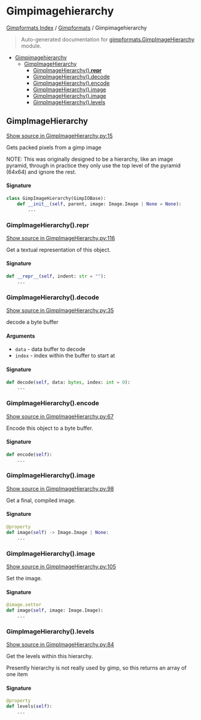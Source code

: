 # Gimpimagehierarchy

[Gimpformats Index](../README.md#gimpformats-index) /
[Gimpformats](./index.md#gimpformats) /
Gimpimagehierarchy

> Auto-generated documentation for [gimpformats.GimpImageHierarchy](../../../gimpformats/GimpImageHierarchy.py) module.

- [Gimpimagehierarchy](#gimpimagehierarchy)
  - [GimpImageHierarchy](#gimpimagehierarchy)
    - [GimpImageHierarchy().__repr__](#gimpimagehierarchy()__repr__)
    - [GimpImageHierarchy().decode](#gimpimagehierarchy()decode)
    - [GimpImageHierarchy().encode](#gimpimagehierarchy()encode)
    - [GimpImageHierarchy().image](#gimpimagehierarchy()image)
    - [GimpImageHierarchy().image](#gimpimagehierarchy()image-1)
    - [GimpImageHierarchy().levels](#gimpimagehierarchy()levels)

## GimpImageHierarchy

[Show source in GimpImageHierarchy.py:15](../../../gimpformats/GimpImageHierarchy.py#L15)

Gets packed pixels from a gimp image

NOTE: This was originally designed to be a hierarchy, like
 an image pyramid, through in practice they only use the
 top level of the pyramid (64x64) and ignore the rest.

#### Signature

```python
class GimpImageHierarchy(GimpIOBase):
    def __init__(self, parent, image: Image.Image | None = None):
        ...
```

### GimpImageHierarchy().__repr__

[Show source in GimpImageHierarchy.py:116](../../../gimpformats/GimpImageHierarchy.py#L116)

Get a textual representation of this object.

#### Signature

```python
def __repr__(self, indent: str = ""):
    ...
```

### GimpImageHierarchy().decode

[Show source in GimpImageHierarchy.py:35](../../../gimpformats/GimpImageHierarchy.py#L35)

decode a byte buffer

#### Arguments

- `data` - data buffer to decode
- `index` - index within the buffer to start at

#### Signature

```python
def decode(self, data: bytes, index: int = 0):
    ...
```

### GimpImageHierarchy().encode

[Show source in GimpImageHierarchy.py:67](../../../gimpformats/GimpImageHierarchy.py#L67)

Encode this object to a byte buffer.

#### Signature

```python
def encode(self):
    ...
```

### GimpImageHierarchy().image

[Show source in GimpImageHierarchy.py:98](../../../gimpformats/GimpImageHierarchy.py#L98)

Get a final, compiled image.

#### Signature

```python
@property
def image(self) -> Image.Image | None:
    ...
```

### GimpImageHierarchy().image

[Show source in GimpImageHierarchy.py:105](../../../gimpformats/GimpImageHierarchy.py#L105)

Set the image.

#### Signature

```python
@image.setter
def image(self, image: Image.Image):
    ...
```

### GimpImageHierarchy().levels

[Show source in GimpImageHierarchy.py:84](../../../gimpformats/GimpImageHierarchy.py#L84)

Get the levels within this hierarchy.

Presently hierarchy is not really used by gimp,
so this returns an array of one item

#### Signature

```python
@property
def levels(self):
    ...
```


